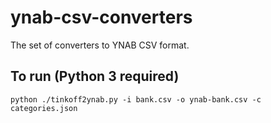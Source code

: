 # ynab-csv-converters
The set of converters to YNAB CSV format.

## To run (Python 3 required)
`python ./tinkoff2ynab.py -i bank.csv -o ynab-bank.csv -c categories.json`
